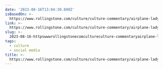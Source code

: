 ```yaml
---
date: '2023-08-16T13:04:30.000Z'
isBasedOn: >-
  https://www.rollingstone.com/culture/culture-commentary/airplane-lady-tiffany-gomas-meltdown-speaks-out-1234806522/
link: >-
  https://www.rollingstone.com/culture/culture-commentary/airplane-lady-tiffany-gomas-meltdown-speaks-out-1234806522/
slug: >-
  2023-08-16-httpswwwrollingstonecomcultureculture-commentaryairplane-lady-tiffany-gomas-meltdown-speaks-out-1234806522
tags:
  - culture
  - social media
title: >-
  https://www.rollingstone.com/culture/culture-commentary/airplane-lady-tiffany-gomas-meltdown-speaks-out-1234806522/
---
```


